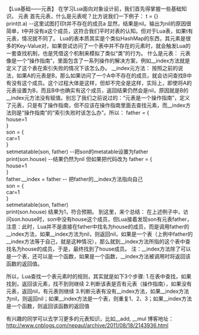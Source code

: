 【Lua基础——元表】
在学习Lua面向对象设计前，我们首先得掌握一些基础知识。
元表
首先元表，什么是元表呢？比方说我们一下例子：
t = {}  
print(t.a) --这里试图打印t并不存在的成员a
显然，结果是nil。输出为nil的原因很简单，t中并没有a这个成员，这符合我们平时对表的认知。但对于Lua表，如果t有元表，情况就不同了。
Lua的表本质其实是个类似HashMap的东西，其元素是很多的Key-Value对，如果尝试访问了一个表中并不存在的元素时，就会触发Lua的一套查找机制，也是凭借这个机制来模拟了类似“类”的行为。
什么是元表：
元表像是一个“操作指南”，里面包含了一系列操作的解决方案，例如__index方法就是定义了这个表在索引失败的情况下该怎么办。
__index元方法：
按照之前的说法，如果A的元表是B，那么如果访问了一个A中不存在的成员，就会访问查找B中有没有这个成员。这个过程大体是这样，但却不完全是这样，实际上，即使将A的元表设置为B，而且B中也确实有这个成员，返回结果仍然会是nil，原因就是B的__index元方法没有赋值。别忘了我们之前说过的：“元表是一个操作指南”，定义了元表，只是有了操作指南，但不应该在操作指南里面去查找元素，而__index方法则是“操作指南”的“索引失败时该怎么办”。所以：
father = {  
    house=1  
}  
son = {  
    car=1  
}  
setmetatable(son, father) --把son的metatable设置为father  
print(son.house)  --结果仍然为nil
但如果把代码改为
father = {  
    house=1  
}  
father.__index = father -- 把father的__index方法指向自己  
son = {  
    car=1  
}  
setmetatable(son, father)  
print(son.house)
结果为1，符合预期。
到这里，来个总结：
在上述例子中，访问son.house时，son中没有house这个成员，但Lua接着发现son有元表father，注意：此时，Lua并不是直接在father中找名为house的成员，而是调用father的__index方法，如果__index方法为nil，则返回nil，如果是一个表（上例中father的__index方法等于自己，就是这种情况），那么就到__index方法所指的这个表中查找名为house的成员，于是，最终找到了house成员。
注：__index方法除了可以是一个表，还可以是一个函数，如果是一个函数，__index方法被调用时将返回该函数的返回值。
 
所以，Lua查找一个表元素时的规则，其实就是如下3个步骤:
1.在表中查找，如果找到，返回该元素，找不到则继续
2.判断该表是否有元表（操作指南），如果没有元表，返回nil，有元表则继续
3.判断元表有没有__index方法，如果__index方法为nil，则返回nil；如果__index方法是一个表，则重复1、2、3；如果__index方法是一个函数，则返回该函数的返回值
 
有兴趣的同学可以去学习更多的元表知识，比如__add, __mul
博客地址：http://www.cnblogs.com/nepaul/archive/2011/08/18/2143936.html